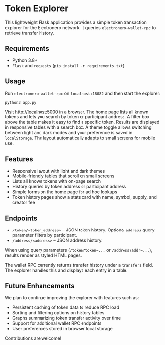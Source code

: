 # Token Explorer

This lightweight Flask application provides a simple token transaction explorer for the Electronero network. It queries `electronero-wallet-rpc` to retrieve transfer history.

## Requirements

- Python 3.8+
- `Flask` and `requests` (`pip install -r requirements.txt`)

## Usage

Run `electronero-wallet-rpc` on `localhost:18082` and then start the explorer:

```bash
python3 app.py
```

Visit <http://localhost:5000> in a browser. The home page lists all known tokens and lets you search by token or participant address. A filter box above the table makes it easy to find a specific token. Results are displayed in responsive tables with a search box. A theme toggle allows switching between light and dark modes and your preference is saved in `localStorage`. The layout automatically adapts to small screens for mobile use.

## Features

- Responsive layout with light and dark themes
- Mobile-friendly tables that scroll on small screens
- Lists all known tokens with on-page search
- History queries by token address or participant address
- Simple forms on the home page for ad hoc lookups
- Token history pages show a stats card with name, symbol, supply, and creator fee

## Endpoints

- `/token/<token_address>` – JSON token history. Optional `address` query parameter filters by participant.
- `/address/<address>` – JSON address history.

When using query parameters (`/token?token=...` or `/address?addr=...`), results render as styled HTML pages.

The wallet RPC currently returns transfer history under a `transfers` field. The explorer
handles this and displays each entry in a table.

## Future Enhancements

We plan to continue improving the explorer with features such as:

- Persistent caching of token data to reduce RPC load
- Sorting and filtering options on history tables
- Graphs summarizing token transfer activity over time
- Support for additional wallet RPC endpoints
- User preferences stored in browser local storage

Contributions are welcome!
